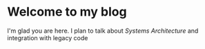 # Welcome to my blog

I'm glad you are here. I plan to talk about _Systems Architecture_ and integration with legacy code
